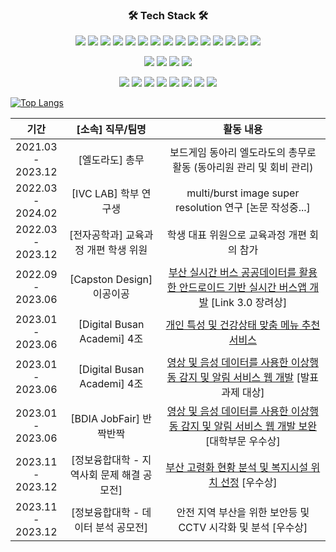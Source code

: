 
<h3 align="center"><b>🛠 Tech Stack 🛠</b></h3>
<p align="center">
<img src="https://img.shields.io/badge/Anaconda-44A833?style=flat-square&logo=Anaconda&logoColor=white"/>
<img src="https://img.shields.io/badge/Android-3DDC84?style=flat-square&logo=android&logoColor=white"/>
<img src="https://img.shields.io/badge/Android Studio-3DDC84?style=flat-square&logo=Android Studio&logoColor=white"/>
 <img src="https://img.shields.io/badge/Visual Studio-5C2D91?style=flat-square&logo=Visual Studio&logoColor=white"/>
<img src="https://img.shields.io/badge/Visual Studio Code-007ACC?style=flat-square&logo=Visual Studio Code&logoColor=white"/>
<img src="https://img.shields.io/badge/Bootstrapap-7952B3?style=flat-square&logo=bootstrap&logoColor=white"/>
<img src="https://img.shields.io/badge/CSS-1572B6?style=flat-square&logo=css3&logoColor=white"/>
 
<img src="https://img.shields.io/badge/C++-00599C?style=flat-square&logo=C%2B%2B&logoColor=white"/>
<img src="https://img.shields.io/badge/django-092E20?style=flat-square&logo=django&logoColor=white"/>
<img src="https://img.shields.io/badge/Firebase-FFCA28?style=flat-square&logo=firebase&logoColor=black"/>
<img src="https://img.shields.io/badge/Flask-000000?style=flat-square&logo=flask&logoColor=white"/>
<img src="https://img.shields.io/badge/Git-F05032?style=flat-square&logo=git&logoColor=white"/>
<img src="https://img.shields.io/badge/GitHub-181717?style=flat-square&logo=GitHub&logoColor=white"/>
<img src="https://img.shields.io/badge/Google Colab-F9AB00?style=flat-square&logo=Google Colab&logoColor=white"/>
<img src="https://img.shields.io/badge/HTML-E34F26?style=flat-square&logo=html5&logoColor=white"/> </p>
<p align="center">
<img src="https://img.shields.io/badge/java-007396?style=flat-square&logo=java&logoColor=white"/>
 <img src="https://img.shields.io/badge/Python-3776AB?style=flat-square&logo=Python&logoColor=white"/>
 <img src="https://img.shields.io/badge/JavaScript-F7DF1E?style=flat-square&logo=javascript&logoColor=black"/>
 <img src="https://img.shields.io/badge/C-A8B9CC?style=flat-square&logo=C&logoColor=white"/>
</p>

 <p align="center">
<img src="https://img.shields.io/badge/Linux-FCC624?style=flat-square&logo=linux&logoColor=black"/>
<img src="https://img.shields.io/badge/MySQL-4479A1?style=flat-square&logo=MySQL&logoColor=white"/>
<img src="https://img.shields.io/badge/ORACLE-F80000?style=flat-square&logo=oracle&logoColor=white"/>
<img src="https://img.shields.io/badge/PHP-777BB4?style=flat-square&logo=php&logoColor=white"/>
<img src="https://img.shields.io/badge/PyCharm-000000?style=flat-square&logo=PyCharm&logoColor=white"/>

<img src="https://img.shields.io/badge/React-61DAFB?style=flat-square&logo=React&logoColor=black"/>
<img src="https://img.shields.io/badge/Tailwind CSS-06B6D4?style=flat-square&logo=Tailwind CSS&logoColor=white"/>
<img src="https://img.shields.io/badge/Ubuntu-E95420?style=flat-square&logo=Ubuntu&logoColor=white"/>

</p>

[![Top Langs](https://github-readme-stats.vercel.app/api/top-langs/?username=thstnwl&layout=compact)](https://github.com/thstnwl/github-readme-stats)

| 기간 | [소속] 직무/팀명 | 활동 내용 |
| :------: | :---: | :---: |
| 2021.03 <br> - <br> 2023.12 | [엘도라도] 총무 | 보드게임 동아리 엘도라도의 총무로 활동 (동아리원 관리 및 회비 관리) |
| 2022.03 <br> - <br> 2024.02 | [IVC LAB] 학부 연구생 | multi/burst image super resolution 연구 [논문 작성중...]|
| 2022.03 <br> - <br> 2023.12 | [전자공학과] 교육과정 개편 학생 위원 | 학생 대표 위원으로 교육과정 개편 회의 참가 |
| 2022.09 <br> - <br> 2023.06 | [Capston Design] 이공이공 | [부산 실시간 버스 공공데이터를 활용한 안드로이드 기반 실시간 버스앱 개발](https://github.com/thstnwl/BUSAN) [Link 3.0 장려상] |
| 2023.01 <br> - <br> 2023.06 | [Digital Busan Academi] 4조 | [개인 특성 및 건강상태 맞춤 메뉴 추천 서비스](https://github.com/thstnwl/EnYum) |
| 2023.01 <br> - <br> 2023.06 | [Digital Busan Academi] 4조 | [영상 및 음성 데이터를 사용한 이상행동 감지 및 알림 서비스 웹 개발](https://github.com/UiJoon64/seniorMotionDetection) [발표과제 대상] |
| 2023.01 <br> - <br> 2023.06 | [BDIA JobFair] 반짝반짝 | [영상 및 음성 데이터를 사용한 이상행동 감지 및 알림 서비스 웹 개발 보완](https://github.com/UiJoon64/seniorMotionDetection) [대학부문 우수상] |
| 2023.11 <br> - <br> 2023.12 | [정보융합대학 - 지역사회 문제 해결 공모전] | [부산 고령화 현황 분석 및 복지시설 위치 선정](https://github.com/UiJoon64/localproblem) [우수상] |
| 2023.11 <br> - <br> 2023.12 | [정보융합대학 - 데이터 분석 공모전] | 안전 지역 부산을 위한 보안등 및 CCTV 시각화 및 분석 [우수상] |
